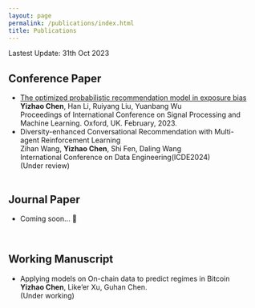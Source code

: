 ```yaml
---
layout: page
permalink: /publications/index.html
title: Publications
---
```


Lastest Update: 31th Oct 2023&nbsp;

## Conference Paper

- [The optimized probabilistic recommendation model in exposure bias](https://ace.ewapublishing.org/article.html?pk=bf0442f3888a4a4897ff6547b649597f)<br>**Yizhao Chen**,  Han Li, Ruiyang Liu, Yuanbang Wu<br>Proceedings of International Conference on Signal Processing and Machine Learning. Oxford, UK. February, 2023.
- Diversity-enhanced Conversational Recommendation with Multi-agent Reinforcement Learning<br>Zihan Wang, **Yizhao Chen**, Shi Fen, Daling Wang<br>International Conference on Data Engineering(ICDE2024)<br>(Under review)<br>
  <br>

## Journal Paper

- Coming soon... 🚀

  <br>

## Working Manuscript

- Applying models on On-chain data to predict regimes in Bitcoin<br>**Yizhao Chen**, Like’er Xu, Guhan Chen.<br>(Under working)

  <br>



<!-- ## Undergraduate Thesis

- Hybrid Detection Mechanism for Spoofing Attacks in Bluetooth Low Energy Networks<br>**Hanlin Cai** (Advisor: Zhezhuang Xu). Final Year Project. Under working<br>Expect to submit a research paper to IEEE Internet of Things Journal.

- [Industrial Inspection System based on Intelligent IoT and Bionic Quadruped Robot](https://caihanlin.com/mypaper/thesis/IP-report.pdf)<br>**Hanlin Cai** (Advisor: Zhezhuang Xu). Intern Program for Junior.<br>Industrial Placement Report in [Huading Tech](http://www.hdim.com.cn/) and [IACTIP Lab](https://dqxy.fzu.edu.cn/info/1023/2571.htm)<br> -->

  <br>
